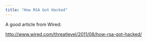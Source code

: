 ```yaml
---
title: "How RSA Got Hacked"
---
```

A good article from Wired:

http://www.wired.com/threatlevel/2011/08/how-rsa-got-hacked/
